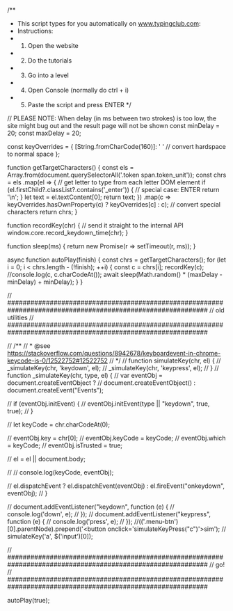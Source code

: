 /**
 * This script types for you automatically on www.typingclub.com:
 * Instructions:
 * 1. Open the website
 * 2. Do the tutorials
 * 3. Go into a level
 * 4. Open Console (normally do ctrl + i)
 * 5. Paste the script and press ENTER
 */

// PLEASE NOTE: When delay (in ms between two strokes) is too low, the site might bug out and the result page will not be shown
const minDelay = 20;
const maxDelay = 20;



const keyOverrides = {
  [String.fromCharCode(160)]: ' '    // convert hardspace to normal space
};

function getTargetCharacters() {
  const els = Array.from(document.querySelectorAll('.token span.token_unit'));
  const chrs = els
    .map(el => {
      // get letter to type from each letter DOM element
      if (el.firstChild?.classList?.contains('_enter')) {
        // special case: ENTER
        return '\n';
      }
      let text = el.textContent[0];
      return text;
    })
    .map(c => keyOverrides.hasOwnProperty(c) ? keyOverrides[c] : c); // convert special characters
  return chrs;
}

function recordKey(chr) {
  // send it straight to the internal API
  window.core.record_keydown_time(chr);
}

function sleep(ms) {
  return new Promise(r => setTimeout(r, ms));
}

async function autoPlay(finish) {
  const chrs = getTargetCharacters();
  for (let i = 0; i < chrs.length - (!finish); ++i) {
    const c = chrs[i];
    recordKey(c);
    //console.log(c, c.charCodeAt());
    await sleep(Math.random() * (maxDelay - minDelay) + minDelay);
  }
}

// ############################################################################################################
// old utilities
// ############################################################################################################


// /**
//  * @see https://stackoverflow.com/questions/8942678/keyboardevent-in-chrome-keycode-is-0/12522752#12522752
//  */
// function simulateKey(chr, el) {
//   _simulateKey(chr, 'keydown', el);
//   _simulateKey(chr, 'keypress', el);
// }
// function _simulateKey(chr, type, el) {
//   var eventObj = document.createEventObject ?
//     document.createEventObject() : document.createEvent("Events");

//   if (eventObj.initEvent) {
//     eventObj.initEvent(type || "keydown", true, true);
//   }

//   let keyCode = chr.charCodeAt(0);

//   eventObj.key = chr[0];
//   eventObj.keyCode = keyCode;
//   eventObj.which = keyCode;
//   eventObj.isTrusted = true;

//   el = el || document.body;

//   // console.log(keyCode, eventObj);

//   el.dispatchEvent ? el.dispatchEvent(eventObj) : el.fireEvent("onkeydown", eventObj); 
// }

// document.addEventListener("keydown", function (e) {
//   console.log('down', e);
// });
// document.addEventListener("keypress", function (e) {
//   console.log('press', e);
// });
//$($('.menu-btn')[0].parentNode).prepend('<button onclick=\'simulateKeyPress("c")\'>sim</button>');
// simulateKey('a', $('input')[0]);



// ############################################################################################################
// go!
// ############################################################################################################

autoPlay(true);
